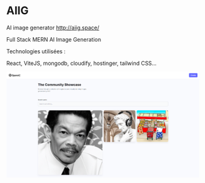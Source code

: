 # AIIG
AI image generator
http://aiig.space/

Full Stack MERN AI Image Generation

Technologies utilisées :

React, ViteJS, mongodb, cloudify, hostinger, tailwind CSS...

![site preview](https://github.com/Spacelnvader/AIIG/blob/master/client/public/aiig-thumbnail.png)
